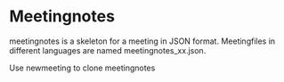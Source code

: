 # Meetingnotes
meetingnotes is a skeleton for a meeting in JSON format. Meetingfiles in different languages are
named meetingnotes_xx.json.

Use newmeeting to clone meetingnotes
